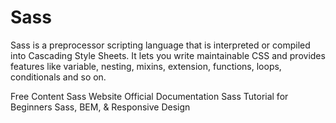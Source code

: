 # Sass

Sass is a preprocessor scripting language that is interpreted or compiled into Cascading Style Sheets. It lets you write maintainable CSS and provides features like variable, nesting, mixins, extension, functions, loops, conditionals and so on.

<ResourceGroupTitle>Free Content</ResourceGroupTitle>
<BadgeLink colorScheme='blue' badgeText='Official Website' href='https://sass-lang.com/'>Sass Website</BadgeLink>
<BadgeLink colorScheme='blue' badgeText='Documentation' href='https://sass-lang.com/documentation'>Official Documentation</BadgeLink>
<BadgeLink badgeText='Watch' href='https://www.youtube.com/watch?v=_a5j7KoflTs'> Sass Tutorial for Beginners</BadgeLink>
<BadgeLink badgeText='Watch' href='https://www.youtube.com/watch?v=jfMHA8SqUL4'> Sass, BEM, & Responsive Design</BadgeLink>
